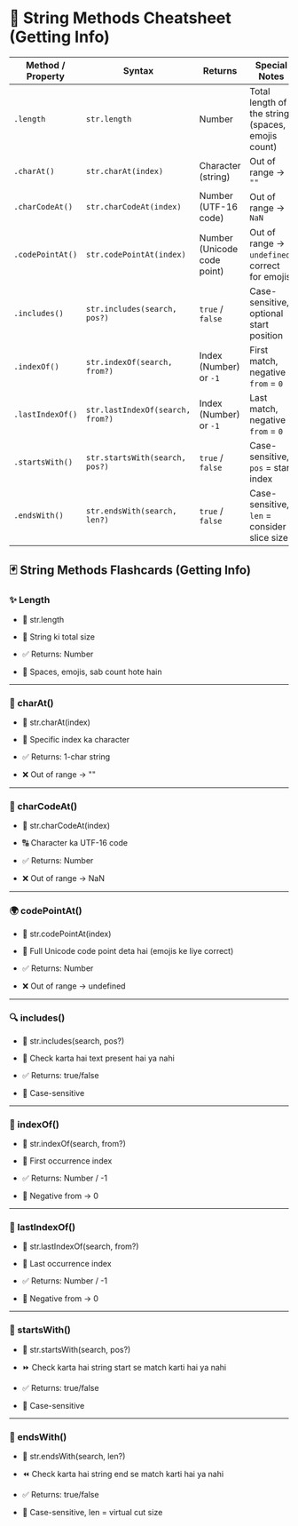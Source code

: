 # 📑 String Methods Cheatsheet (Getting Info)

| Method / Property | Syntax                     | Returns                  | Special Notes                                      |
|-------------------|----------------------------|--------------------------|---------------------------------------------------|
| `.length`         | `str.length`              | Number                   | Total length of the string (spaces, emojis count)|
| `.charAt()`       | `str.charAt(index)`       | Character (string)       | Out of range → `""`                              |
| `.charCodeAt()`   | `str.charCodeAt(index)`   | Number (UTF-16 code)     | Out of range → `NaN`                             |
| `.codePointAt()`  | `str.codePointAt(index)`  | Number (Unicode code point) | Out of range → `undefined`, correct for emojis |
| `.includes()`     | `str.includes(search, pos?)` | `true` / `false`       | Case-sensitive, optional start position          |
| `.indexOf()`      | `str.indexOf(search, from?)` | Index (Number) or `-1` | First match, negative `from` = `0`              |
| `.lastIndexOf()`  | `str.lastIndexOf(search, from?)` | Index (Number) or `-1` | Last match, negative `from` = `0`               |
| `.startsWith()`   | `str.startsWith(search, pos?)` | `true` / `false`     | Case-sensitive, `pos` = start index             |
| `.endsWith()`     | `str.endsWith(search, len?)` | `true` / `false`      | Case-sensitive, `len` = consider slice size     |


## 🃏 String Methods Flashcards (Getting Info)

### ✨ Length

- 📌 str.length

- 📏 String ki total size

- ✅ Returns: Number

- 📝 Spaces, emojis, sab count hote hain

---

### 🔡 charAt()

- 📌 str.charAt(index)

- 🧩 Specific index ka character

- ✅ Returns: 1-char string

- ❌ Out of range → ""

---

### 🔢 charCodeAt()

- 📌 str.charCodeAt(index)

- 🔠 Character ka UTF-16 code

- ✅ Returns: Number

- ❌ Out of range → NaN

---

### 🌍 codePointAt()

- 📌 str.codePointAt(index)

- 🌈 Full Unicode code point deta hai (emojis ke liye correct)

- ✅ Returns: Number

- ❌ Out of range → undefined

---

### 🔍 includes()

- 📌 str.includes(search, pos?)

- 🔎 Check karta hai text present hai ya nahi

- ✅ Returns: true/false

- 📝 Case-sensitive

---

### 📍 indexOf()

- 📌 str.indexOf(search, from?)

- 🔎 First occurrence index

- ✅ Returns: Number / -1

- 📝 Negative from → 0

---

### 📍 lastIndexOf()

- 📌 str.lastIndexOf(search, from?)

- 🔎 Last occurrence index

- ✅ Returns: Number / -1

- 📝 Negative from → 0

---

### 🚀 startsWith()

- 📌 str.startsWith(search, pos?)

- ⏩ Check karta hai string start se match karti hai ya nahi

- ✅ Returns: true/false

- 📝 Case-sensitive

---

### 🏁 endsWith()

- 📌 str.endsWith(search, len?)

- ⏪ Check karta hai string end se match karti hai ya nahi

- ✅ Returns: true/false

- 📝 Case-sensitive, len = virtual cut size